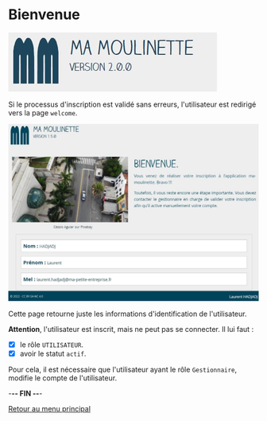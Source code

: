 # Bienvenue

![Ma-Moulinette](/documentation/ressources/home-000.jpg)

Si le processus d'inscription est validé sans erreurs, l'utilisateur est redirigé vers la page `welcome`.

![bienvenue](/documentation/ressources/welcome-001.jpg)

Cette page retourne juste les informations d'identification de l'utilisateur.

**Attention**, l'utilisateur est inscrit, mais ne peut pas se connecter. Il lui faut :

- [x] le rôle `UTILISATEUR`.
- [x] avoir le statut `actif`.

Pour cela, il est nécessaire que l'utilisateur ayant le rôle `Gestionnaire`, modifie le compte de l'utilisateur.

-**-- FIN --**-

[Retour au menu principal](/README.md)

